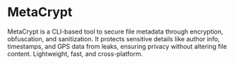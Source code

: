 # MetaCrypt
MetaCrypt is a CLI-based tool to secure file metadata through encryption, obfuscation, and sanitization. It protects sensitive details like author info, timestamps, and GPS data from leaks, ensuring privacy without altering file content. Lightweight, fast, and cross-platform.
